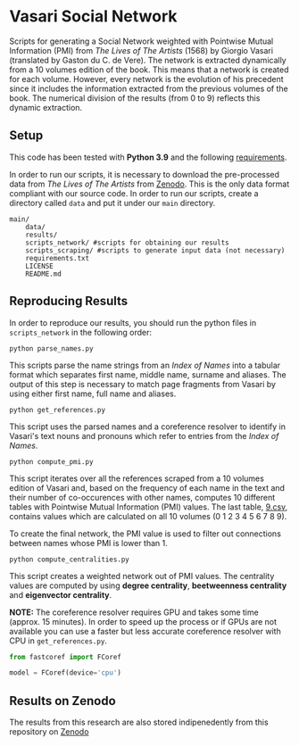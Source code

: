 # Vasari Social Network

Scripts for generating a Social Network weighted with Pointwise Mutual Information (PMI) from *The Lives of The Artists* (1568) by Giorgio Vasari (translated by Gaston du C. de Vere). The network is extracted dynamically from a 10 volumes edition of the book. This means that a network is created for each volume. However, every network is the evolution of his precedent since it includes the information extracted from the previous volumes of the book. The numerical division of the results (from 0 to 9) reflects this dynamic extraction.

## Setup
This code has been tested with **Python 3.9** and the following [requirements](requirements.txt).

In order to run our scripts, it is necessary to download the pre-processed data from *The Lives of The Artists* from [Zenodo](https://doi.org/10.5281/zenodo.8395369). This is the only data format compliant with our source code. In order to run our scripts, create a directory called `data` and put it under our `main` directory.

```
main/
    data/
    results/
    scripts_network/ #scripts for obtaining our results
    scripts_scraping/ #scripts to generate input data (not necessary)
    requirements.txt
    LICENSE
    README.md
```

## Reproducing Results

In order to reproduce our results, you should run the python files in `scripts_network` in the following order:

```
python parse_names.py
```

This scripts parse the name strings from an *Index of Names* into a tabular format which separates first name, middle name, surname and aliases. The output of this step is necessary to match page fragments from Vasari by using either first name, full name and aliases.

```
python get_references.py
```

This script uses the parsed names and a coreference resolver to identify in Vasari's text nouns and pronouns which refer to entries from the *Index of Names*. 

```
python compute_pmi.py
```

This script iterates over all the references scraped from a 10 volumes edition of Vasari and, based on the frequency of each name in the text and their number of co-occurences with other names, computes 10 different tables with Pointwise Mutual Information (PMI) values. The last table, [9.csv](results/pmi_tables/9.csv), contains values which are calculated on all 10 volumes (0 1 2 3 4 5 6 7 8 9).

To create the final network, the PMI value is used to filter out connections between names whose PMI is lower than 1.

```
python compute_centralities.py
```

This script creates a weighted network out of PMI values. The centrality values are computed by using **degree centrality**, **beetweenness centrality** and **eigenvector centrality**.

**NOTE:** The coreference resolver requires GPU and takes some time (approx. 15 minutes). In order to speed up the process or if GPUs are not available you can use a faster but less accurate coreference resolver with CPU in `get_references.py`.

```python
from fastcoref import FCoref

model = FCoref(device='cpu')
```

## Results on Zenodo

The results from this research are also stored indipenedently from this repository on [Zenodo](https://doi.org/10.5281/zenodo.8395425)

